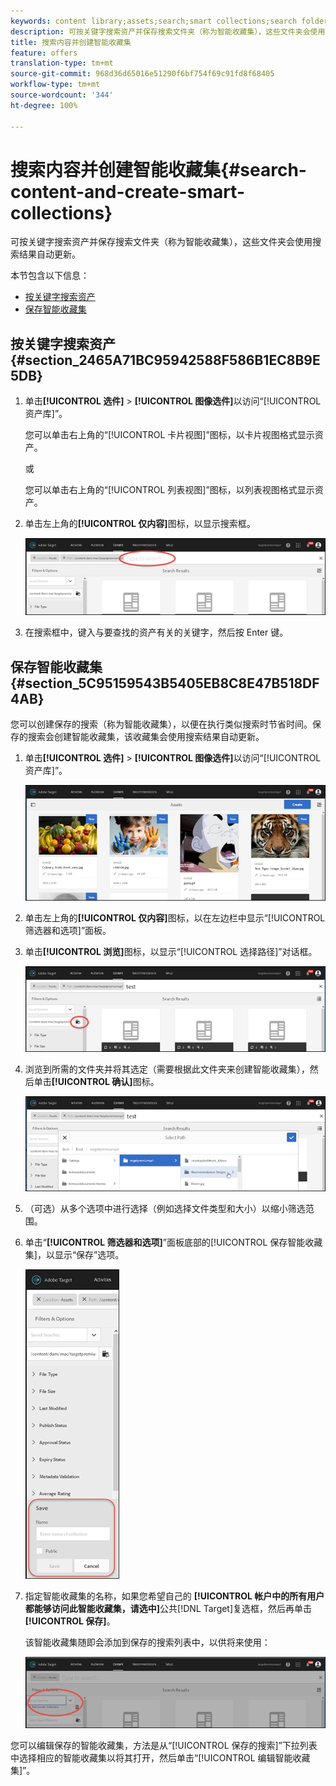 ```yaml
---
keywords: content library;assets;search;smart collections;search folder;filter
description: 可按关键字搜索资产并保存搜索文件夹（称为智能收藏集），这些文件夹会使用搜索结果自动更新。
title: 搜索内容并创建智能收藏集
feature: offers
translation-type: tm+mt
source-git-commit: 968d36d65016e51290f6bf754f69c91fd8f68405
workflow-type: tm+mt
source-wordcount: '344'
ht-degree: 100%

---
```



# 搜索内容并创建智能收藏集{#search-content-and-create-smart-collections}

可按关键字搜索资产并保存搜索文件夹（称为智能收藏集），这些文件夹会使用搜索结果自动更新。

本节包含以下信息：

* [按关键字搜索资产](/help/c-experiences/c-manage-content/filter-and-search-content.md#section_2465A71BC95942588F586B1EC8B9E5DB)
* [保存智能收藏集](/help/c-experiences/c-manage-content/filter-and-search-content.md#section_5C95159543B5405EB8C8E47B518DF4AB)

## 按关键字搜索资产 {#section_2465A71BC95942588F586B1EC8B9E5DB}

1. 单击&#x200B;**[!UICONTROL 选件]** > **[!UICONTROL 图像选件]**&#x200B;以访问“[!UICONTROL 资产库]”。

   您可以单击右上角的“[!UICONTROL 卡片视图]”图标，以卡片视图格式显示资产。

   或

   您可以单击右上角的“[!UICONTROL 列表视图]”图标，以列表视图格式显示资产。

1. 单击左上角的&#x200B;**[!UICONTROL 仅内容]**&#x200B;图标，以显示搜索框。

   ![](assets/search_assets.png)

1. 在搜索框中，键入与要查找的资产有关的关键字，然后按 Enter 键。

## 保存智能收藏集  {#section_5C95159543B5405EB8C8E47B518DF4AB}

您可以创建保存的搜索（称为智能收藏集），以便在执行类似搜索时节省时间。保存的搜索会创建智能收藏集，该收藏集会使用搜索结果自动更新。

1. 单击&#x200B;**[!UICONTROL 选件]** > **[!UICONTROL 图像选件]**&#x200B;以访问“[!UICONTROL 资产库]”。

   ![](assets/content.png)

1. 单击左上角的&#x200B;**[!UICONTROL 仅内容]**&#x200B;图标，以在左边栏中显示“[!UICONTROL 筛选器和选项]”面板。
1. 单击&#x200B;**[!UICONTROL 浏览]**&#x200B;图标，以显示“[!UICONTROL 选择路径]”对话框。

   ![](assets/browse_folders.png)

1. 浏览到所需的文件夹并将其选定（需要根据此文件夹来创建智能收藏集），然后单击&#x200B;**[!UICONTROL 确认]**&#x200B;图标。

   ![](assets/browse_folders2.png)

1. （可选）从多个选项中进行选择（例如选择文件类型和大小）以缩小筛选范围。
1. 单击“**[!UICONTROL 筛选器和选项]**”面板底部的[!UICONTROL 保存智能收藏集]，以显示“保存”选项。

   ![](assets/save_smart_collection_options.png)

1. 指定智能收藏集的名称，如果您希望自己的 **[!UICONTROL 帐户中的所有用户都能够访问此智能收藏集，请选中]**&#x200B;公共[!DNL Target]复选框，然后再单击&#x200B;**[!UICONTROL 保存]**。

   该智能收藏集随即会添加到保存的搜索列表中，以供将来使用：

   ![](assets/saved_smart_collection.png)

您可以编辑保存的智能收藏集，方法是从“[!UICONTROL 保存的搜索]”下拉列表中选择相应的智能收藏集以将其打开，然后单击“[!UICONTROL 编辑智能收藏集]”。

